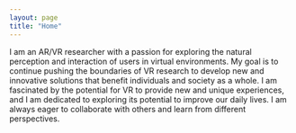 ```yaml
---
layout: page
title: "Home"
---
```


I am an AR/VR researcher with a passion for exploring the natural perception and interaction of users in virtual environments. My goal is to continue pushing the boundaries of VR research to develop new and innovative solutions that benefit individuals and society as a whole. I am fascinated by the potential for VR to provide new and unique experiences, and I am dedicated to exploring its potential to improve our daily lives. I am always eager to collaborate with others and learn from different perspectives.

